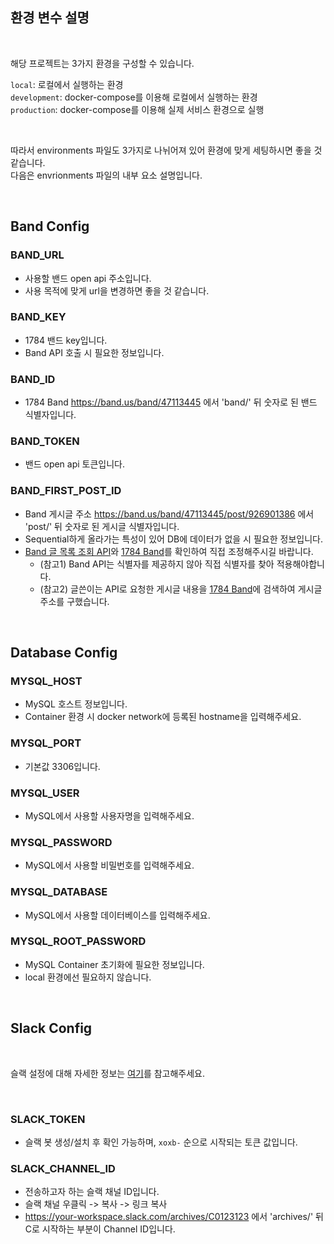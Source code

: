 ## 환경 변수 설명

<br>

해당 프로젝트는 3가지 환경을 구성할 수 있습니다.

`local`: 로컬에서 실행하는 환경<br>
`development`: docker-compose를 이용해 로컬에서 실행하는 환경<br>
`production`: docker-compose를 이용해 실제 서비스 환경으로 실행<br>

<br>

따라서 environments 파일도 3가지로 나뉘어져 있어 환경에 맞게 세팅하시면 좋을 것 같습니다.<br>
다음은 envrionments 파일의 내부 요소 설명입니다.<br>

<br>

## Band Config

### BAND_URL

- 사용할 밴드 open api 주소입니다.
- 사용 목적에 맞게 url을 변경하면 좋을 것 같습니다.

### BAND_KEY

- 1784 밴드 key입니다.
- Band API 호출 시 필요한 정보입니다.

### BAND_ID

- 1784 Band https://band.us/band/47113445 에서 'band/' 뒤 숫자로 된 밴드 식별자입니다.

### BAND_TOKEN

- 밴드 open api 토큰입니다.

### BAND_FIRST_POST_ID

- Band 게시글 주소 https://band.us/band/47113445/post/926901386 에서 'post/' 뒤 숫자로 된 게시글 식별자입니다.
- Sequential하게 올라가는 특성이 있어 DB에 데이터가 없을 시 필요한 정보입니다.
- [Band 글 목록 조회 API](https://developers.band.us/develop/guide/api/get_posts)와 [1784 Band](https://band.us/band/47113445)를 확인하여 직접 조정해주시길 바랍니다.
  - (참고1) Band API는 식별자를 제공하지 않아 직접 식별자를 찾아 적용해야합니다.
  - (참고2) 글쓴이는 API로 요청한 게시글 내용을 [1784 Band](https://band.us/band/47113445)에 검색하여 게시글 주소를 구했습니다.

<br>

## Database Config

### MYSQL_HOST

- MySQL 호스트 정보입니다.
- Container 환경 시 docker network에 등록된 hostname을 입력해주세요.

### MYSQL_PORT

- 기본값 3306입니다.

### MYSQL_USER

- MySQL에서 사용할 사용자명을 입력해주세요.

### MYSQL_PASSWORD

- MySQL에서 사용할 비밀번호를 입력해주세요.

### MYSQL_DATABASE

- MySQL에서 사용할 데이터베이스를 입력해주세요.

### MYSQL_ROOT_PASSWORD

- MySQL Container 초기화에 필요한 정보입니다.
- local 환경에선 필요하지 않습니다.

<br>

## Slack Config

<br>

슬랙 설정에 대해 자세한 정보는 [여기](./slack-bot.md)를 참고해주세요.

<br>

### SLACK_TOKEN

- 슬랙 봇 생성/설치 후 확인 가능하며, `xoxb-` 순으로 시작되는 토큰 값입니다.

### SLACK_CHANNEL_ID

- 전송하고자 하는 슬랙 채널 ID입니다.
- 슬랙 채널 우클릭 -> 복사 -> 링크 복사
- https://your-workspace.slack.com/archives/C0123123 에서 'archives/' 뒤 C로 시작하는 부분이 Channel ID입니다.
